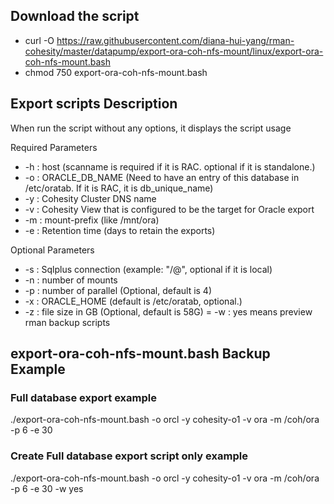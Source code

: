 ## Download the script

- curl -O https://raw.githubusercontent.com/diana-hui-yang/rman-cohesity/master/datapump/export-ora-coh-nfs-mount/linux/export-ora-coh-nfs-mount.bash
- chmod 750 export-ora-coh-nfs-mount.bash

## Export scripts Description
When run the script without any options, it displays the script usage

 Required Parameters
- -h : host (scanname is required if it is RAC. optional if it is standalone.)
- -o : ORACLE_DB_NAME (Need to have an entry of this database in /etc/oratab. If it is RAC, it is db_unique_name)
- -y : Cohesity Cluster DNS name
- -v : Cohesity View that is configured to be the target for Oracle export
- -m : mount-prefix (like /mnt/ora)
- -e : Retention time (days to retain the exports)


 Optional Parameters
- -s : Sqlplus connection (example: "<dbuser>/<dbpass>@<database connection string>", optional if it is local)
- -n : number of mounts
- -p : number of parallel (Optional, default is 4)
- -x : ORACLE_HOME (default is /etc/oratab, optional.)
- -z : file size in GB (Optional, default is 58G)
= -w : yes means preview rman backup scripts


## export-ora-coh-nfs-mount.bash Backup Example
### Full database export example
./export-ora-coh-nfs-mount.bash -o orcl -y cohesity-o1 -v ora -m /coh/ora -p 6 -e 30
### Create Full database export script only example
./export-ora-coh-nfs-mount.bash -o orcl -y cohesity-o1 -v ora -m /coh/ora -p 6 -e 30 -w yes


